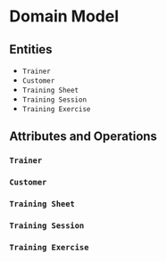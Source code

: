 # Domain Model

## Entities

- `Trainer`
- `Customer`
- `Training Sheet`
- `Training Session`
- `Training Exercise`

## Attributes and Operations

### `Trainer`
### `Customer`
### `Training Sheet`
### `Training Session`
### `Training Exercise`